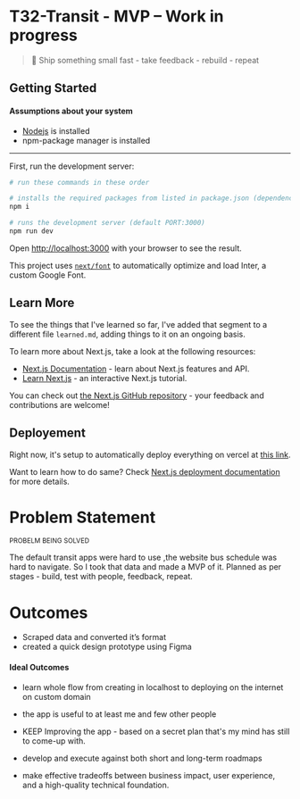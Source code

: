 # T32-Transit - MVP – Work in progress

> 💬 Ship something small fast - take feedback - rebuild - repeat

## Getting Started

#### Assumptions about your system

- [Nodejs](https://nodejs.org/) is installed
- npm-package manager is installed

---

First, run the development server:

```bash
# run these commands in these order

# installs the required packages from listed in package.json (dependencies, and devDependencies)
npm i

# runs the development server (default PORT:3000)
npm run dev
```

Open [http://localhost:3000](http://localhost:3000) with your browser to see the result.

This project uses [`next/font`](https://nextjs.org/docs/basic-features/font-optimization) to automatically optimize and load Inter, a custom Google Font.

## Learn More

To see the things that I've learned so far, I've added that segment to a different file `learned.md`, adding things to it on an ongoing basis.

To learn more about Next.js, take a look at the following resources:

- [Next.js Documentation](https://nextjs.org/docs) - learn about Next.js features and API.
- [Learn Next.js](https://nextjs.org/learn) - an interactive Next.js tutorial.

You can check out [the Next.js GitHub repository](https://github.com/vercel/next.js/) - your feedback and contributions are welcome!

## Deployement

Right now, it's setup to automatically deploy everything on vercel at [this link](https://t3-transit-app-nextjs.vercel.app/).

Want to learn how to do same? Check [Next.js deployment documentation](https://nextjs.org/docs/deployment) for more details.

# Problem Statement

<small>PROBELM BEING SOLVED</small>

The default transit apps were hard to use ,the website bus schedule was hard to navigate. So I took that data and made a MVP of it.
Planned as per stages - build, test with people, feedback, repeat.

# Outcomes

- Scraped data and converted it’s format
- created a quick design prototype using Figma

#### Ideal Outcomes

- learn whole flow from creating in localhost to deploying on the internet on custom domain
- the app is useful to at least me and few other people
- KEEP Improving the app - based on a secret plan that's my mind has still to come-up with.

- develop and execute against both short and long-term roadmaps
- make effective tradeoffs between business impact, user experience, and a high-quality technical foundation.
